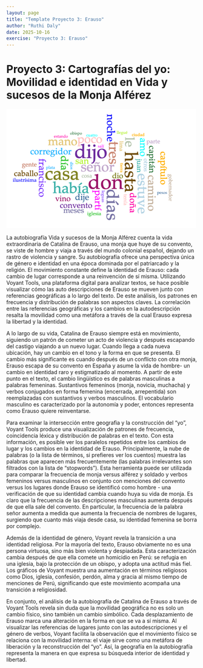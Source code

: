 ```yaml
---
layout: page
title: "Template Proyecto 3: Erauso"
author: "Ruthi Daly"
date: 2025-10-16
exercise: "Proyecto 3: Erauso"
---
```


# Proyecto 3: Cartografías del yo: Movilidad e identidad en Vida y sucesos de la Monja Alférez

![Grafico de la nube](https://raw.githubusercontent.com/dh-miami/SPA_410_Fall25/refs/heads/main/_posts/Ruthi.nube.imagen.png)


La autobiografía Vida y sucesos de la Monja Alférez cuenta la vida extraordinaria de Catalina de Erauso, una monja que huye de su convento, se viste de hombre y viaja a través del mundo colonial español, dejando un rastro de violencia y sangre. Su autobiografía ofrece una perspectiva única de género e identidad en una época dominada por el patriarcado y la religión. El movimiento constante define la identidad de Erauso: cada cambio de lugar corresponde a una reinvención de sí misma. Utilizando Voyant Tools, una plataforma digital para analizar textos, se hace posible visualizar cómo las auto descripciones de Erauso se mueven junto con referencias geográficas a lo largo del texto. De este análisis, los patrones en frecuencia y distribución de palabras son aspectos claves. La correlación entre las referencias geográficas y los cambios en la autodescripción resalta la movilidad como una metáfora a través de la cual Erauso expresa la libertad y la identidad.

A lo largo de su vida, Catalina de Erauso siempre está en movimiento, siguiendo un patrón de cometer un acto de violencia y después escapando del castigo viajando a un nuevo lugar. Cuando llega a cada nueva ubicación, hay un cambio en el tono y la forma en que se presenta. El cambio más significante es cuando después de un conflicto con otra monja, Erauso escapa de su convento en España y asume la vida de hombre- un cambio en identidad raro y estigmatizado al momento. A partir de este punto en el texto, el cambio lingüístico es de palabras masculinas a palabras femeninas. Sustantivos femeninos (monja, novicia, muchacha) y verbos conjugados en forma femenina (encerrada, arrepentida) son reemplazadas con sustantivos y verbos masculinos. El vocabulario masculino es caracterizado por la autonomía y poder, entonces representa como Erauso quiere reinventarse. 

Para examinar la intersección entre geografìa y la construcción del “yo”, Voyant Tools produce una visualización de patrones de frecuencia, coincidencia léxica y distribución de palabras en el texto. Con esta información, es posible ver los paralelos repetidos entre los cambios de lugar y los cambios en la identidad de Erauso. Principalmente, la nube de palabras (o la lista de términos, si prefieres ver los cuentos) muestra las palabras que aparecen más frecuentemente (las palabras irrelevantes son filtrados con la lista de “stopwords”). Esta herramienta puede ser utilizada para comparar la frecuencia de monja versus alférez y soldado y verbos femeninos versus masculinos en conjunto con menciones del convento versus los lugares donde Erauso se identificó como hombre - una verificación de que su identidad cambia cuando huya su vida de monja. Es claro que la frecuencia de las descripciones masculinas aumenta después de que ella sale del convento. En particular, la frecuencia de la palabra señor aumenta a medida que aumenta la frecuencia de nombres de lugares, surgiendo que cuanto más viaja desde casa, su identidad femenina se borra por complejo.  

Además de la identidad de género, Voyant revela la transición a una identidad religiosa. Por la mayoría del texto, Erauso obviamente no es una persona virtuosa, sino más bien violenta y despiadada. Esta caracterización cambia después de que ella comete un homicidio en Perú: se refugia en una iglesia, bajo la protección de un obispo, y adopta una actitud más fiel. Los gráficos de Voyant muestra una aumentación en términos religiosos como Dios, iglesia, confesión, perdón, alma y gracia al mismo tiempo de menciones de Perú, significando que este movimiento acompaña una transición a religiosidad.	

En conjunto, el análisis de la autobiografía de Catalina de Erauso a través de Voyant Tools revela sin duda que la movilidad geográfica no es solo un cambio físico, sino también un cambio simbólico. Cada desplazamiento de Erauso marca una alteración en la forma en que se va a sí misma. Al visualizar las referencias de lugares junto con las autodescripciones y el género de verbos, Voyant facilita la observación que el movimiento físico se relaciona con la movilidad interna: el viaje sirve como una metáfora de liberación y la reconstrucción del “yo”. Así, la geografía en la autobiografía representa la manera en que expresa su búsqueda interior de identidad y libertad. 
